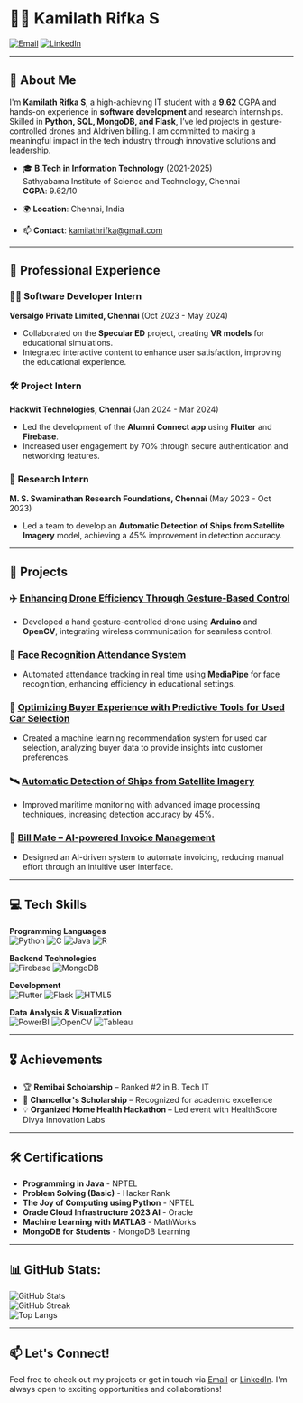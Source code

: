 # 👩‍💻 Kamilath Rifka S

[![Email](https://img.shields.io/badge/Email-kamilathrifka@gmail.com-blue)](mailto:kamilathrifka@gmail.com)
[![LinkedIn](https://img.shields.io/badge/LinkedIn-Connect-blue)](https://www.linkedin.com/in/kamilath-rifka-1388b4249)

---

## 🌟 About Me

I'm **Kamilath Rifka S**, a high-achieving IT student with a **9.62** CGPA and hands-on experience in **software development** and research internships. Skilled in **Python, SQL, MongoDB, and Flask**, I’ve led projects in gesture-controlled drones and AIdriven billing. I am committed to making a meaningful impact in the tech industry through innovative solutions and leadership. 

- 🎓 **B.Tech in Information Technology** (2021-2025)  
  Sathyabama Institute of Science and Technology, Chennai  
  **CGPA**: 9.62/10

- 🌍 **Location**: Chennai, India  
- 📫 **Contact**: kamilathrifka@gmail.com  

---

## 💼 Professional Experience

### 👩‍💻 **Software Developer Intern**  
**Versalgo Private Limited, Chennai** (Oct 2023 - May 2024)  
- Collaborated on the **Specular ED** project, creating **VR models** for educational simulations.
- Integrated interactive content to enhance user satisfaction, improving the educational experience.

### 🛠️ **Project Intern**  
**Hackwit Technologies, Chennai** (Jan 2024 - Mar 2024)  
- Led the development of the **Alumni Connect app** using **Flutter** and **Firebase**.
- Increased user engagement by 70% through secure authentication and networking features.

### 🔬 **Research Intern**  
**M. S. Swaminathan Research Foundations, Chennai** (May 2023 - Oct 2023)  
- Led a team to develop an **Automatic Detection of Ships from Satellite Imagery** model, achieving a 45% improvement in detection accuracy.

---

## 🚀 Projects

### ✈️ [Enhancing Drone Efficiency Through Gesture-Based Control](link_to_project)
- Developed a hand gesture-controlled drone using **Arduino** and **OpenCV**, integrating wireless communication for seamless control.

### 📸 [Face Recognition Attendance System](https://github.com/kamilath/Attendance-Management-System-Using-Face-Recognition)
- Automated attendance tracking in real time using **MediaPipe** for face recognition, enhancing efficiency in educational settings.

### 🚗 [Optimizing Buyer Experience with Predictive Tools for Used Car Selection](https://github.com/kamilath/Enhancing-Buyer-Experience-with-Predictive-and-Analytical-Tools-for-Used-Car-Selection)
- Created a machine learning recommendation system for used car selection, analyzing buyer data to provide insights into customer preferences.

### 🛰️ [Automatic Detection of Ships from Satellite Imagery](https://github.com/kamilath/Airbus-Ship-Detection-using-Mask-R-CNN)
- Improved maritime monitoring with advanced image processing techniques, increasing detection accuracy by 45%.

### 📜 [Bill Mate – AI-powered Invoice Management](https://github.com/kamilath/Bill-Mate-Effortless-Invoice-Management-with-Intelligent-AI)
- Designed an AI-driven system to automate invoicing, reducing manual effort through an intuitive user interface.

---

## 💻 Tech Skills

**Programming Languages**  
![Python](https://img.shields.io/badge/Python-blue) ![C](https://img.shields.io/badge/C-blue) ![Java](https://img.shields.io/badge/Java-blue) ![R](https://img.shields.io/badge/R-blue)

**Backend Technologies**  
![Firebase](https://img.shields.io/badge/Firebase-orange) ![MongoDB](https://img.shields.io/badge/MongoDB-green)

**Development**  
![Flutter](https://img.shields.io/badge/Flutter-blue) ![Flask](https://img.shields.io/badge/Flask-black) ![HTML5](https://img.shields.io/badge/HTML5-orange)

**Data Analysis & Visualization**  
![PowerBI](https://img.shields.io/badge/PowerBI-yellow) ![OpenCV](https://img.shields.io/badge/OpenCV-blue) ![Tableau](https://img.shields.io/badge/Tableau-purple)

---

## 🎖️ Achievements

- 🏆 **Remibai Scholarship** – Ranked #2 in B. Tech IT  
- 🏅 **Chancellor's Scholarship** – Recognized for academic excellence  
- 💡 **Organized Home Health Hackathon** – Led event with HealthScore Divya Innovation Labs

---

## 🛠 Certifications

- **Programming in Java** - NPTEL  
- **Problem Solving (Basic)** - Hacker Rank  
- **The Joy of Computing using Python** - NPTEL  
- **Oracle Cloud Infrastructure 2023 AI** - Oracle  
- **Machine Learning with MATLAB** - MathWorks  
- **MongoDB for Students** - MongoDB Learning  

---

## 📊 GitHub Stats:
![GitHub Stats](https://github-readme-stats.vercel.app/api?username=kamilath&show_icons=true&theme=radical)<br/>
![GitHub Streak](https://github-readme-streak-stats.herokuapp.com/?user=kamilath&theme=radical)<br/>
![Top Langs](https://github-readme-stats.vercel.app/api/top-langs/?username=kamilath&layout=compact&theme=radical)

---

## 📫 Let's Connect!

Feel free to check out my projects or get in touch via [Email](mailto:kamilathrifka@gmail.com) or [LinkedIn](https://www.linkedin.com/in/kamilath-rifka-1388b4249). I'm always open to exciting opportunities and collaborations!
